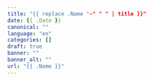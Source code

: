 ```yaml
---
title: "{{ replace .Name "-" " " | title }}"
date: {{ .Date }}
canonical: ""
language: "en"
categories: []
draft: true
banner: ""
banner_alt: ""
url: "{{ .Name }}"
---
```

<!--more-->